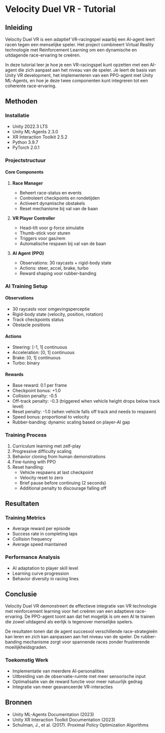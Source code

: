 # Velocity Duel VR - Tutorial

## Inleiding

Velocity Duel VR is een adaptief VR-racingspel waarbij een AI-agent leert racen tegen een menselijke speler. Het project combineert Virtual Reality technologie met Reinforcement Learning om een dynamische en uitdagende race-ervaring te creëren.

In deze tutorial leer je hoe je een VR-racingspel kunt opzetten met een AI-agent die zich aanpast aan het niveau van de speler. Je leert de basis van Unity VR development, het implementeren van een PPO-agent met Unity ML-Agents, en hoe je deze twee componenten kunt integreren tot een coherente race-ervaring.

## Methoden

### Installatie
- Unity 2022.3 LTS
- Unity ML-Agents 2.3.0
- XR Interaction Toolkit 2.5.2
- Python 3.9.7
- PyTorch 2.0.1

### Projectstructuur

#### Core Components
1. **Race Manager**
   - Beheert race-status en events
   - Controleert checkpoints en rondetijden
   - Activeert dynamische obstakels
   - Reset mechanisme bij val van de baan

2. **VR Player Controller**
   - Head-tilt voor g-force simulatie
   - Thumb-stick voor sturen
   - Triggers voor gas/rem
   - Automatische respawn bij val van de baan

3. **AI Agent (PPO)**
   - Observations: 30 raycasts + rigid-body state
   - Actions: steer, accel, brake, turbo
   - Reward shaping voor rubber-banding

### AI Training Setup

#### Observations
- 30 raycasts voor omgevingsperceptie
- Rigid-body state (velocity, position, rotation)
- Track checkpoints status
- Obstacle positions

#### Actions
- Steering: [-1, 1] continuous
- Acceleration: [0, 1] continuous
- Brake: [0, 1] continuous
- Turbo: binary

#### Rewards
- Base reward: 0.1 per frame
- Checkpoint bonus: +1.0
- Collision penalty: -0.5
- Off-track penalty: -0.3 (triggered when vehicle height drops below track level)
- Reset penalty: -1.0 (when vehicle falls off track and needs to respawn)
- Speed bonus: proportional to velocity
- Rubber-banding: dynamic scaling based on player-AI gap

### Training Process
1. Curriculum learning met zelf-play
2. Progressive difficulty scaling
3. Behavior cloning from human demonstrations
4. Fine-tuning with PPO
5. Reset handling:
   - Vehicle respawns at last checkpoint
   - Velocity reset to zero
   - Brief pause before continuing (2 seconds)
   - Additional penalty to discourage falling off

## Resultaten

### Training Metrics
- Average reward per episode
- Success rate in completing laps
- Collision frequency
- Average speed maintained

### Performance Analysis
- AI adaptation to player skill level
- Learning curve progression
- Behavior diversity in racing lines

## Conclusie

Velocity Duel VR demonstreert de effectieve integratie van VR technologie met reinforcement learning voor het creëren van een adaptieve race-ervaring. De PPO-agent toont aan dat het mogelijk is om een AI te trainen die zowel uitdagend als eerlijk is tegenover menselijke spelers.

De resultaten tonen dat de agent succesvol verschillende race-strategieën kan leren en zich kan aanpassen aan het niveau van de speler. De rubber-banding mechanisme zorgt voor spannende races zonder frustrerende moeilijkheidsgraden.

### Toekomstig Werk
- Implementatie van meerdere AI-personalities
- Uitbreiding van de observatie-ruimte met meer sensorische input
- Optimalisatie van de reward functie voor meer natuurlijk gedrag
- Integratie van meer geavanceerde VR-interacties

## Bronnen
- Unity ML-Agents Documentation (2023)
- Unity XR Interaction Toolkit Documentation (2023)
- Schulman, J., et al. (2017). Proximal Policy Optimization Algorithms 